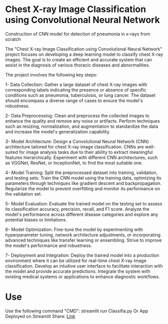 # Chest X-ray Image Classification using Convolutional Neural Network
Construction of CNN model for detection of pneumonia in x-rays from scratch

The "Chest X-ray Image Classification using Convolutional Neural Network" project focuses on developing a deep learning model to classify chest X-ray images. The goal is to create an efficient and accurate system that can assist in the diagnosis of various thoracic diseases and abnormalities.

The project involves the following key steps:

1- Data Collection: 
    Gather a large dataset of chest X-ray images with corresponding labels indicating the presence or absence of specific conditions such as pneumonia, tuberculosis, or lung cancer. The dataset should encompass a diverse range of cases to ensure the model's robustness.

2- Data Preprocessing: 
    Clean and preprocess the collected images to enhance the quality and remove any noise or artifacts. Perform techniques such as resizing, normalization, and augmentation to standardize the data and increase the model's generalization capability.

3- Model Architecture: 
   Design a Convolutional Neural Network (CNN) architecture tailored for chest X-ray image classification. CNNs are well-suited for image analysis tasks due to their ability to extract meaningful features hierarchically. Experiment with different CNN architectures, such as VGGNet, ResNet, or InceptionNet, to find the most suitable one.

4- Model Training: 
   Split the preprocessed dataset into training, validation, and testing sets. Train the CNN model using the training data, optimizing its parameters through techniques like gradient descent and backpropagation. Regularize the model to prevent overfitting and monitor its performance on the validation set.

5- Model Evaluation: 
   Evaluate the trained model on the testing set to assess its classification accuracy, precision, recall, and F1 score. Analyze the model's performance across different disease categories and explore any potential biases or limitations.

6- Model Optimization: 
   Fine-tune the model by experimenting with hyperparameter tuning, network architecture adjustments, or incorporating advanced techniques like transfer learning or ensembling. Strive to improve the model's performance and robustness.

7- Deployment and Integration: 
   Deploy the trained model into a production environment where it can be utilized for real-time chest X-ray image classification. Develop an intuitive user interface to facilitate interaction with the model and provide accurate predictions. Integrate the system with existing medical systems or applications to enhance diagnostic workflows.

# Use
Use the following command "CMD":
    streamlit run Classifia.py
 Or
 App Deployed on Streamlit Share:
[Link](https://share.streamlit.io/yousfi-issame/memoire/License/Classifia.py)
 

